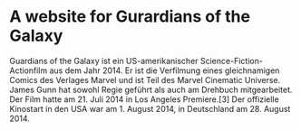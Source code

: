 # A website for Gurardians of the Galaxy

Guardians of the Galaxy ist ein US-amerikanischer Science-Fiction-Actionfilm aus dem Jahr 2014. Er ist die Verfilmung eines gleichnamigen Comics des Verlages Marvel und ist Teil des Marvel Cinematic Universe. James Gunn hat sowohl Regie geführt als auch am Drehbuch mitgearbeitet. Der Film hatte am 21. Juli 2014 in Los Angeles Premiere.[3] Der offizielle Kinostart in den USA war am 1. August 2014, in Deutschland am 28. August 2014.
